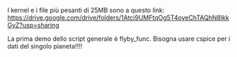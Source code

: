 I kernel e i file più pesanti di 25MB sono a questo link: https://drive.google.com/drive/folders/1Atci9UMFtqOg5T4oyeChTAQhN8lkkGyZ?usp=sharing 

La prima demo dello script generale è flyby_func. Bisogna usare cspice per i dati del singolo pianeta!!!!
